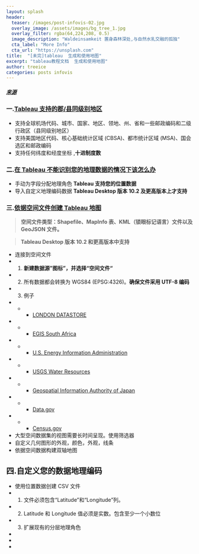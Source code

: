 ```yaml
---
layout: splash
header:
  teaser: /images/post-infovis-02.jpg
  overlay_image: /assets/images/bg_tree_1.jpg
  overlay_filter: rgba(64,224,208, 0.5)
  image_description: "Waldeinsamkeit 置身森林深处,与自然水乳交融的孤独"
  cta_label: "More Info"
  cta_url: "https://unsplash.com"
title:  "[未完]tableau  生成和使用地图"
excerpt: "tableau教程文档  生成和使用地图"
author: treeice
categories: posts infovis
---
```

##### [来源](http://onlinehelp.tableau.com/current/pro/desktop/zh-cn/help.htm#buildexamples_maps.html)

### 一.[Tableau 支持的郡/县同级别地区](http://onlinehelp.tableau.com/current/pro/desktop/zh-cn/help.htm#maps_data.html%3FTocPath%3D%25E8%25AE%25BE%25E8%25AE%25A1%25E8%25A7%2586%25E5%259B%25BE%25E5%2592%258C%25E5%2588%2586%25E6%259E%2590%25E6%2595%25B0%25E6%258D%25AE%7C%25E7%2594%259F%25E6%2588%2590%25E5%2592%258C%25E4%25BD%25BF%25E7%2594%25A8%25E5%259C%25B0%25E5%259B%25BE%7C%25E5%25B0%2586%25E4%25BD%258D%25E7%25BD%25AE%25E6%2595%25B0%25E6%258D%25AE%25E5%25BC%2595%25E5%2585%25A5%25E5%2588%25B0%2520Tableau%7C_____1	)

 - 支持全球机场代码、城市、国家、地区、领地、州、省和一些邮政编码和二级行政区（县同级别地区）
 - 支持美国地区代码、核心基础统计区域 (CBSA)、都市统计区域 (MSA)、国会选区和邮政编码
 - 支持任何纬度和经度坐标 ,**十进制度数**

### 二.[在 Tableau 不能识别您的地理数据的情况下该怎么办](http://onlinehelp.tableau.com/current/pro/desktop/zh-cn/help.htm#maps_geographicroles.html%3FTocPath%3D%25E8%25AE%25BE%25E8%25AE%25A1%25E8%25A7%2586%25E5%259B%25BE%25E5%2592%258C%25E5%2588%2586%25E6%259E%2590%25E6%2595%25B0%25E6%258D%25AE%7C%25E7%2594%259F%25E6%2588%2590%25E5%2592%258C%25E4%25BD%25BF%25E7%2594%25A8%25E5%259C%25B0%25E5%259B%25BE%7C%25E5%25B0%2586%25E4%25BD%258D%25E7%25BD%25AE%25E6%2595%25B0%25E6%258D%25AE%25E5%25BC%2595%25E5%2585%25A5%25E5%2588%25B0%2520Tableau%7C_____2)	

 - 手动为字段分配地理角色   **Tableau 支持您的位置数据**
 - 导入自定义地理编码数据	**Tableau Desktop 版本 10.2 及更高版本上才支持**
 
### 三.[依据空间文件创建 Tableau 地图](http://onlinehelp.tableau.com/current/pro/desktop/zh-cn/help.htm#maps_shapefiles.html%3FTocPath%3D%25E8%25AE%25BE%25E8%25AE%25A1%25E8%25A7%2586%25E5%259B%25BE%25E5%2592%258C%25E5%2588%2586%25E6%259E%2590%25E6%2595%25B0%25E6%258D%25AE%7C%25E7%2594%259F%25E6%2588%2590%25E5%2592%258C%25E4%25BD%25BF%25E7%2594%25A8%25E5%259C%25B0%25E5%259B%25BE%7C%25E5%25B0%2586%25E4%25BD%258D%25E7%25BD%25AE%25E6%2595%25B0%25E6%258D%25AE%25E5%25BC%2595%25E5%2585%25A5%25E5%2588%25B0%2520Tableau%7C_____3)

 > **空间文件类型：Shapefile、MapInfo 表、KML（锁眼标记语言）文件以及 GeoJSON 文件。**
 
 > **Tableau Desktop 版本 10.2 和更高版本中支持**
 
 - 连接到空间文件
 - 1. **新建数据源”图标”，并选择“空间文件“**
 - 2. 所有数据都会转换为 WGS84 (EPSG:4326)。**确保文件采用 UTF-8 编码**
 - 3. 例子
 - - - [LONDON DATASTORE](https://data.london.gov.uk/dataset/statistical-gis-boundary-files-london)
 - - - [EGIS South Africa](http://egis.environment.gov.za/Download.aspx?m=25)
 - - - [U.S. Energy Information Administration](https://www.eia.gov/maps/maps.htm#geodata)
 - - - [USGS Water Resources](http://water.usgs.gov/maps.html)
 - - - [Geospatial Information Authority of Japan](http://www.gsi.go.jp/kankyochiri/gm_japan_e.html)
 - - - [Data.gov](https://www.data.gov/) 
 - - - [Census.gov](http://www.census.gov/geo/maps-data/)
 - 大型空间数据集的视图需要长时间呈现。使用筛选器
 - 自定义几何图形的外观，颜色，外观，线条
 - 依据空间数据构建双轴地图
 
 ## 四.自定义您的数据地理编码
 
 - 使用位置数据创建 CSV 文件
 - 1. 文件必须包含“Latitude”和“Longitude”列。
 - 2. Latitude 和 Longitude 值必须是实数。包含至少一个小数位
 - 3. 扩展现有的分层地理角色
 -
 -
 - 
 
 
 
 
 